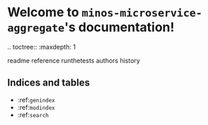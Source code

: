 # Welcome to `minos-microservice-aggregate`'s documentation!

.. toctree::
   :maxdepth: 1

   readme
   reference
   runthetests
   authors
   history

## Indices and tables
* :ref:`genindex`
* :ref:`modindex`
* :ref:`search`
